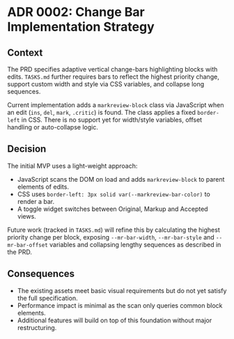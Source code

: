 # ADR 0002: Change Bar Implementation Strategy

## Context

The PRD specifies adaptive vertical change-bars highlighting blocks with edits. `TASKS.md` further requires bars to reflect the highest priority change, support custom width and style via CSS variables, and collapse long sequences.

Current implementation adds a `markreview-block` class via JavaScript when an edit (`ins`, `del`, `mark`, `.critic`) is found. The class applies a fixed `border-left` in CSS. There is no support yet for width/style variables, offset handling or auto-collapse logic.

## Decision

The initial MVP uses a light-weight approach:

- JavaScript scans the DOM on load and adds `markreview-block` to parent elements of edits.
- CSS uses `border-left: 3px solid var(--markreview-bar-color)` to render a bar.
- A toggle widget switches between Original, Markup and Accepted views.

Future work (tracked in `TASKS.md`) will refine this by calculating the highest priority change per block, exposing `--mr-bar-width`, `--mr-bar-style` and `--mr-bar-offset` variables and collapsing lengthy sequences as described in the PRD.

## Consequences

- The existing assets meet basic visual requirements but do not yet satisfy the full specification.
- Performance impact is minimal as the scan only queries common block elements.
- Additional features will build on top of this foundation without major restructuring.
